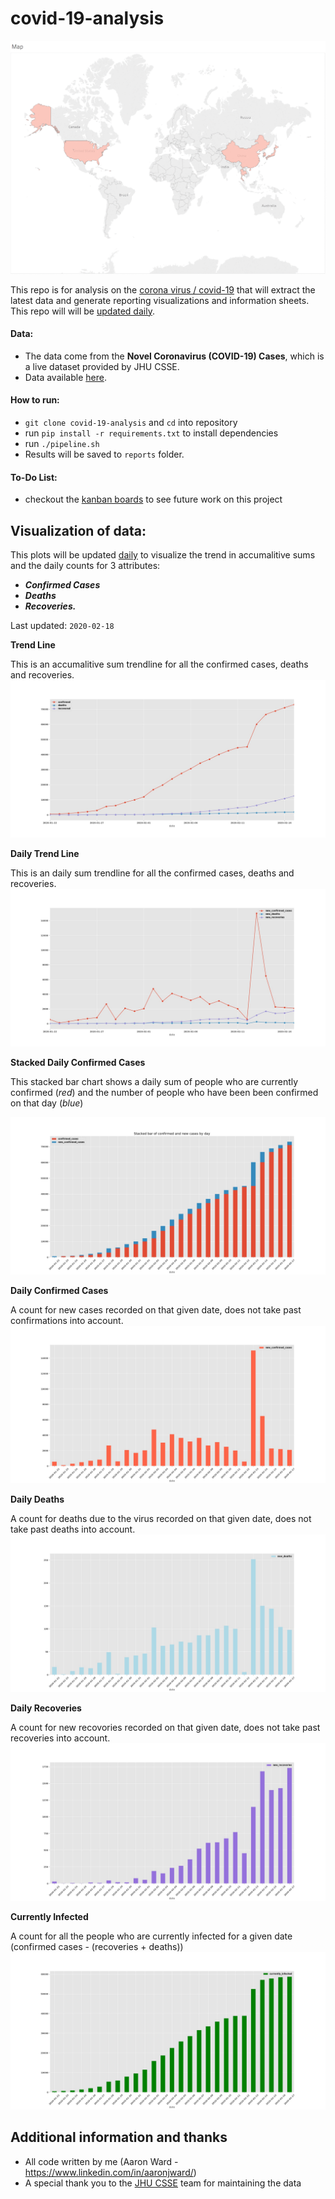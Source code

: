 # covid-19-analysis

![alt text](https://github.com/AaronWard/coronavirus-analysis/blob/master/tableau/spread.gif "Spread of coronavirus 22nd to 29th")

This repo is for analysis on the [corona virus / covid-19](https://www.who.int/health-topics/coronavirus) that will extract the latest data and generate reporting visualizations and information sheets. This repo will will be <u>updated daily</u>.

#### Data:
- The data come from the **Novel Coronavirus (COVID-19) Cases**, which is a live dataset provided by JHU CSSE. 
- Data available [here](https://github.com/CSSEGISandData/2019-nCoV).

#### How to run:
- `git clone covid-19-analysis` and `cd` into repository
- run `pip install -r requirements.txt` to install dependencies
- run `./pipeline.sh`
- Results will be saved to `reports` folder. 

#### To-Do List:

- checkout the [kanban boards](https://github.com/AaronWard/covid-19-analysis/projects) to see future work on this project

## Visualization of data:

This plots will be updated <u>daily</u> to visualize the trend in accumalitive sums and the daily counts for 3 attributes: 
- **<i>Confirmed Cases</i>**
- **<i>Deaths</i>**
- **<i>Recoveries.</i>**

Last updated: `2020-02-18`

**Trend Line**

This is an accumalitive sum trendline for all the confirmed cases, deaths and recoveries.
![alt text](./reports/images/confirmed_trendline.jpg)

**Daily Trend Line**

This is an daily sum trendline for all the confirmed cases, deaths and recoveries.
![alt text](./reports/images/new_confirmed_cases_trendline.jpg)

**Stacked Daily Confirmed Cases**

This stacked bar chart shows a daily sum of people who are currently confirmed (<i>red</i>) and the number of people who have been been confirmed on that day (<i>blue</i>)

![alt text](./reports/images/confirmed_cases_stacked_bar.jpg "Number of people actually with the virus for each day")


**Daily Confirmed Cases**

A count for new cases recorded on that given date, does not take past confirmations into account. 
![alt text](./reports/images/new_confirmed_cases_bar.jpg)

**Daily Deaths**

A count for deaths due to the virus recorded on that given date, does not take past deaths into account. 
![alt text](./reports/images/new_deaths_bar.jpg)

**Daily Recoveries**

A count for new recovories recorded on that given date, does not take past recoveries into account. 
![alt text](./reports/images/new_recoveries_bar.jpg)

**Currently Infected**

A count for all the people who are currently infected for a given date (confirmed cases - (recoveries + deaths))
![alt text](./reports/images/currently_infected_bar.jpg)


## Additional information and thanks
- All code written by me (Aaron Ward  - https://www.linkedin.com/in/aaronjward/)
- A special thank you to the [JHU CSSE](https://systems.jhu.edu/) team for maintaining the data